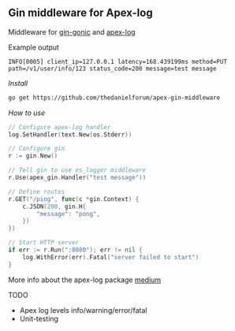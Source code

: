 ## Gin middleware for Apex-log

Middleware for [gin-gonic](https://github.com/gin-gonic/gin) and [apex-log](https://github.com/apex/log)

Example output
```text
INFO[0005] client_ip=127.0.0.1 latency=168.439199ms method=PUT path=/v1/user/info/123 status_code=200 message=test message
```

*Install*
```bash
go get https://github.com/thedanielforum/apex-gin-middleware
```

*How to use*
```go
// Configure apex-log handler
log.SetHandler(text.New(os.Stderr))

// Configure gin
r := gin.New()

// Tell gin to use es_logger middleware
r.Use(apex_gin.Handler("test message"))

// Define routes
r.GET("/ping", func(c *gin.Context) {
	c.JSON(200, gin.H{
		"message": "pong",
	})
})

// Start HTTP server
if err := r.Run(":8080"); err != nil {
	log.WithError(err).Fatal("server failed to start")
}
```

More info about the apex-log package [medium](https://medium.com/@tjholowaychuk/apex-log-e8d9627f4a9a)


TODO
* Apex log levels info/warning/error/fatal
* Unit-testing
